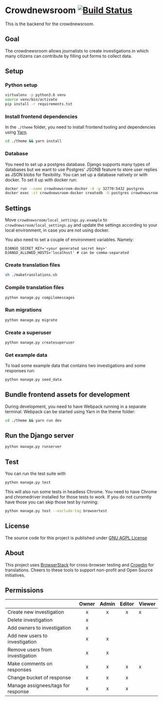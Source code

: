 # Crowdnewsroom [![Build Status](https://travis-ci.org/correctiv/crowdnewsroom-backend.svg?branch=master)](https://travis-ci.org/correctiv/crowdnewsroom-backend)

This is the backend for the crowdnewsroom.


## Goal

The crowdnewsroom allows journalists to create investigations in which many citizens can contribute by filling out forms to collect data.

## Setup

### Python setup
```bash
virtualenv -p python3.6 venv
source venv/bin/activate
pip install -r requirements.txt
```

### Install frontend dependencies
In the `./theme` folder, you need to install frontend tooling and dependencies using [Yarn](https://yarnpkg.com/).
```bash
cd ./theme && yarn install
```

### Database
You need to set up a postgres database. Django supports many types of databases but we want to use Postgres' JSONB feature
to store user replies as JSON blobs for flexibility.
You can set up a database natively or with docker. To set it up with docker run:
```bash
docker run --name crowdnewsroom-docker -d -p 32770:5432 postgres
docker exec -it crowdnewsroom-docker createdb -U postgres crowdnewsroom
```

## Settings

Move `crowdnewsroom/local_settings.py.example` to `crowdnewsroom/local_settings.py` and update the settings according to your local environment, in case you are not using docker.

You also need to set a couple of environment variables. Namely:
```
DJANGO_SECRET_KEY='<your generated secret key>'
DJANGO_ALLOWED_HOSTS='localhost' # can be comma-separated
```

### Create translation files
```bash
sh ./maketranslations.sh
```

### Compile translation files
```bash
python manage.py compilemessages
```

### Run migrations
```bash
python manage.py migrate
```

### Create a superuser
```bash
python manage.py createsuperuser
```

### Get example data
To load some example data that contains two investigations and some responses run:
```bash
python manage.py seed_data
```

## Bundle frontend assets for development
During development, you need to have Webpack running in a separate terminal. Webpack can be started using Yarn in the theme folder:
```bash
cd ./theme && yarn run dev
```

## Run the Django server
```bash
python manage.py runserver
```

## Test
You can run the test suite with
```bash
python manage.py test
```
This will also run some tests in headless Chrome. You need to have
Chrome and chromedriver installed for those tests to work. If you
do not currently have those you can skip those test by running:
```bash
python manage.py test --exclude-tag browsertest
```

## License
The source code for this project is published under [GNU AGPL License](https://github.com/correctiv/crowdnewsroom-backend/blob/master/LICENSE)

## About
This project uses [BrowserStack](https://www.browserstack.com/) for cross-browser testing and [Crowdin](https://crowdin.com) for translations. Cheers to these tools to support non-profit and Open Source initiatives.


## Permissions

|                                    |  Owner |  Admin | Editor | Viewer
|------------------------------------|:------:|:------:|:------:|:------|
| Create new investigation           | x      |  x     |   x    |  x    |
| Delete investigation               | x      |        |        |       |
| Add owners  to investigation       | x      |        |        |       |
| Add new users to investigation     | x      |  x     |        |       |
| Remove users from investigation    | x      |  x     |        |       |
| Make comments on responses         | x      |  x     | x      | x     |
| Change bucket of response          | x      |  x     | x      |       |
| Manage assignees/tags for response | x      |  x     | x      |       |
